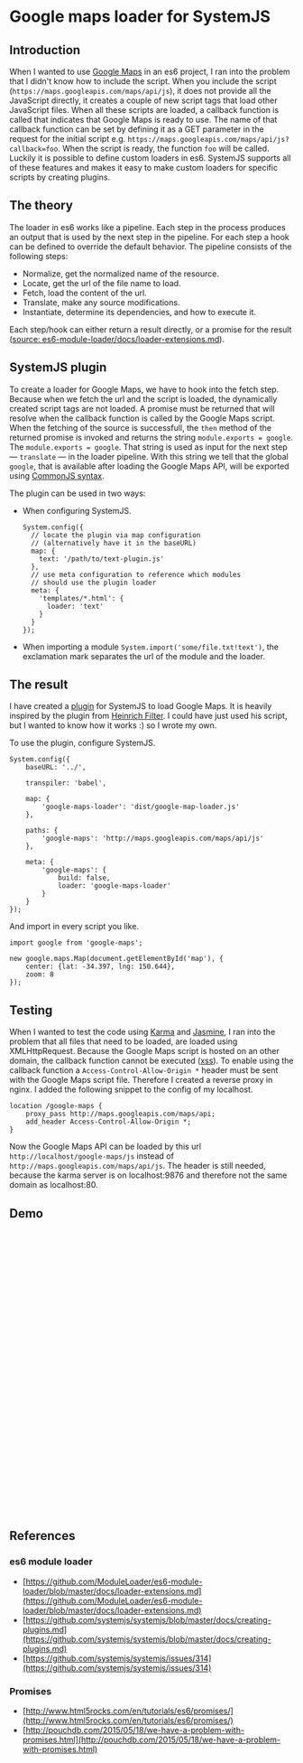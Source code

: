 # Google maps loader for SystemJS

## Introduction

When I wanted to use [Google Maps](https://developers.google.com/maps/documentation/javascript/3.exp/reference) in an es6 project, I ran into the problem that I didn't know how to include the script.
When you include the script (`https://maps.googleapis.com/maps/api/js`), it does not provide all the JavaScript directly, it creates a couple of new script tags that load other JavaScript files. When all these scripts are loaded, a callback function is called that indicates that Google Maps is ready to use. The name of that callback function can be set by defining it as a GET parameter in the request for the initial script e.g. `https://maps.googleapis.com/maps/api/js?callback=foo`. When the script is ready, the function `foo` will be called.
Luckily it is possible to define custom loaders in es6. SystemJS supports all of these features and makes it easy to make custom loaders for specific scripts by creating plugins.


## The theory

The loader in es6 works like a pipeline. Each step in the process produces an output that is used by the next step in the pipeline. For each step a hook can be defined to override the default behavior.
The pipeline consists of the following steps:

- Normalize, get the normalized name of the resource.
- Locate, get the url of the file name to load.
- Fetch, load the content of the url.
- Translate, make any source modifications.
- Instantiate, determine its dependencies, and how to execute it.

Each step/hook can either return a result directly, or a promise for the result ([source: es6-module-loader/docs/loader-extensions.md](https://github.com/ModuleLoader/es6-module-loader/blob/master/docs/loader-extensions.md)).


## SystemJS plugin

To create a loader for Google Maps, we have to hook into the fetch step. Because when we fetch the url and the script is loaded, the dynamically created script tags are not loaded. A promise must be returned that will resolve when the callback function is called by the Google Maps script.
When the fetching of the source is successfull, the `then` method of the returned promise is invoked and returns the string `module.exports = google`. The `module.exports = google`. That string is used as input for the next step — `translate` — in the loader pipeline. With this string we tell that the global `google`, that is available after loading the Google Maps API, will be exported using [CommonJS syntax](https://github.com/systemjs/systemjs/blob/master/docs/module-formats.md#module-format-detection).

The plugin can be used in two ways:

- When configuring SystemJS.
    ```
    System.config({
      // locate the plugin via map configuration
      // (alternatively have it in the baseURL)
      map: {
        text: '/path/to/text-plugin.js'
      },
      // use meta configuration to reference which modules
      // should use the plugin loader
      meta: {
        'templates/*.html': {
          loader: 'text'
        }
      }
    });
    ```
- When importing a module
    `System.import('some/file.txt!text')`, the exclamation mark separates the url of the module and the loader.


## The result

I have created a [plugin](https://github.com/joppe/google-maps-loader) for SystemJS to load Google Maps. It is heavily inspired by the plugin from [Heinrich Filter](https://github.com/HeinrichFilter/systemjs-plugin-googlemaps/blob/master/googlemaps.js). I could have just used his script, but I wanted to know how it works :) so I wrote my own.

To use the plugin, configure SystemJS.

```
System.config({
    baseURL: '../',

    transpiler: 'babel',

    map: {
        'google-maps-loader': 'dist/google-map-loader.js'
    },

    paths: {
        'google-maps': 'http://maps.googleapis.com/maps/api/js'
    },

    meta: {
        'google-maps': {
            build: false,
            loader: 'google-maps-loader'
        }
    }
});
```

And import in every script you like.
```
import google from 'google-maps';

new google.maps.Map(document.getElementById('map'), {
    center: {lat: -34.397, lng: 150.644},
    zoom: 8
});
```


## Testing

When I wanted to test the code using [Karma](http://karma-runner.github.io/0.12/index.html) and [Jasmine](http://jasmine.github.io/), I ran into the problem that all files that need to be loaded, are loaded using XMLHttpRequest. Because the Google Maps script is hosted on an other domain, the callback function cannot be executed ([xss](https://en.wikipedia.org/wiki/Cross-site_scripting)). To enable using the callback function a `Access-Control-Allow-Origin *` header must be sent with the Google Maps script file.
Therefore I created a reverse proxy in nginx. I added the following snippet to the config of my localhost.

```
location /google-maps {
    proxy_pass http://maps.googleapis.com/maps/api;
    add_header Access-Control-Allow-Origin *;
}
```

Now the Google Maps API can be loaded by this url `http://localhost/google-maps/js` instead of `http://maps.googleapis.com/maps/api/js`.
The header is still needed, because the karma server is on localhost:9876 and therefore not the same domain as localhost:80.


## Demo

<div class="well">
    <div class="js-map" style="width: 100%; height: 500px;"></div>
</div>
<script type="text/javascript">
System.import('js/demo-google-maps-loader.js');
</script>

## References

### es6 module loader

- [https://github.com/ModuleLoader/es6-module-loader/blob/master/docs/loader-extensions.md](https://github.com/ModuleLoader/es6-module-loader/blob/master/docs/loader-extensions.md)
- [https://github.com/systemjs/systemjs/blob/master/docs/creating-plugins.md](https://github.com/systemjs/systemjs/blob/master/docs/creating-plugins.md)
- [https://github.com/systemjs/systemjs/issues/314](https://github.com/systemjs/systemjs/issues/314)

### Promises

- [http://www.html5rocks.com/en/tutorials/es6/promises/](http://www.html5rocks.com/en/tutorials/es6/promises/)
- [http://pouchdb.com/2015/05/18/we-have-a-problem-with-promises.html](http://pouchdb.com/2015/05/18/we-have-a-problem-with-promises.html)
